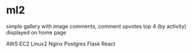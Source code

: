 # ml2

simple gallery with image comments, comment upvotes
top 4 (by activity) displayed on home page

AWS EC2 Linux2
Nginx
Postgres
Flask
React
